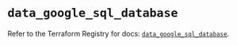 # `data_google_sql_database`

Refer to the Terraform Registry for docs: [`data_google_sql_database`](https://registry.terraform.io/providers/hashicorp/google/5.27.0/docs/data-sources/sql_database).
